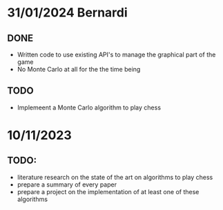 # 31/01/2024 Bernardi

## DONE
- Written code to use existing API's to manage the graphical part of the game
- No Monte Carlo at all for the the time being

## TODO
- Implemeent a Monte Carlo algorithm to play chess


# 10/11/2023

## TODO:
- literature research on the state of the art on algorithms to play chess
- prepare a summary of every paper
- prepare a project on the implementation of at least one of these algorithms
